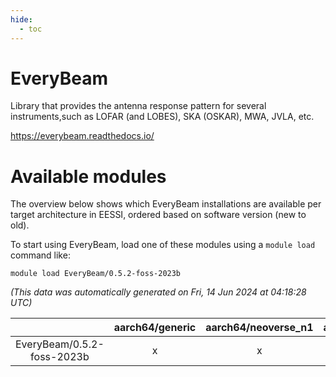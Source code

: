 ```yaml
---
hide:
  - toc
---
```


EveryBeam
=========


Library that provides the antenna response pattern for several instruments,such as LOFAR (and LOBES), SKA (OSKAR), MWA, JVLA, etc.

https://everybeam.readthedocs.io/
# Available modules


The overview below shows which EveryBeam installations are available per target architecture in EESSI, ordered based on software version (new to old).

To start using EveryBeam, load one of these modules using a `module load` command like:

```shell
module load EveryBeam/0.5.2-foss-2023b
```

*(This data was automatically generated on Fri, 14 Jun 2024 at 04:18:28 UTC)*  

| |aarch64/generic|aarch64/neoverse_n1|aarch64/neoverse_v1|x86_64/generic|x86_64/amd/zen2|x86_64/amd/zen3|x86_64/intel/haswell|x86_64/intel/skylake_avx512|
| :---: | :---: | :---: | :---: | :---: | :---: | :---: | :---: | :---: |
|EveryBeam/0.5.2-foss-2023b|x|x|x|x|x|x|x|x|
